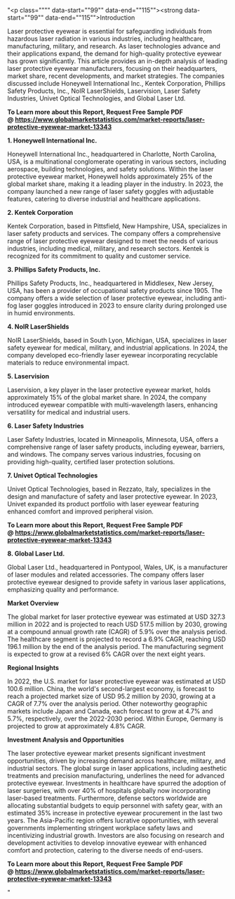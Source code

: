 "<p class="""" data-start=""99"" data-end=""115""><strong data-start=""99"" data-end=""115"">Introduction</strong></p>
<p class="""" data-start=""117"" data-end=""312""><span class=""relative -mx-px my-[-0.2rem] rounded-sm px-px py-[0.2rem]"">Laser protective eyewear is essential for safeguarding individuals from hazardous laser radiation in various industries, including healthcare, manufacturing, military, and research.</span> <span class=""relative -mx-px my-[-0.2rem] rounded-sm px-px py-[0.2rem]"">As laser technologies advance and their applications expand, the demand for high-quality protective eyewear has grown significantly.</span> <span class=""relative -mx-px my-[-0.2rem] rounded-sm px-px py-[0.2rem]"">This article provides an in-depth analysis of leading laser protective eyewear manufacturers, focusing on their headquarters, market share, recent developments, and market strategies.</span> <span class=""relative -mx-px my-[-0.2rem] rounded-sm px-px py-[0.2rem]"">The companies discussed include Honeywell International Inc., Kentek Corporation, Phillips Safety Products, Inc., NoIR LaserShields, Laservision, Laser Safety Industries, Univet Optical Technologies, and Global Laser Ltd.</span></p>
<p class="""" data-start=""117"" data-end=""312""><strong>To Learn more about this Report, Request Free Sample PDF @&nbsp;<a href=""https://www.globalmarketstatistics.com/market-reports/laser-protective-eyewear-market-13343"">https://www.globalmarketstatistics.com/market-reports/laser-protective-eyewear-market-13343</a></strong></p>
<p class="""" data-start=""314"" data-end=""349""><strong data-start=""314"" data-end=""349"">1. Honeywell International Inc.</strong></p>
<p class="""" data-start=""351"" data-end=""550""><span class=""relative -mx-px my-[-0.2rem] rounded-sm px-px py-[0.2rem]"">Honeywell International Inc., headquartered in Charlotte, North Carolina, USA, is a multinational conglomerate operating in various sectors, including aerospace, building technologies, and safety solutions.</span> <span class=""relative -mx-px my-[-0.2rem] rounded-sm px-px py-[0.2rem]"">Within the laser protective eyewear market, Honeywell holds approximately 25% of the global market share, making it a leading player in the industry.</span> <span class=""relative -mx-px my-[-0.2rem] rounded-sm px-px py-[0.2rem]"">In 2023, the company launched a new range of laser safety goggles with adjustable features, catering to diverse industrial and healthcare applications.</span></p>
<p class="""" data-start=""552"" data-end=""577""><strong data-start=""552"" data-end=""577"">2. Kentek Corporation</strong></p>
<p class="""" data-start=""579"" data-end=""784""><span class=""relative -mx-px my-[-0.2rem] rounded-sm px-px py-[0.2rem]"">Kentek Corporation, based in Pittsfield, New Hampshire, USA, specializes in laser safety products and services.</span> <span class=""relative -mx-px my-[-0.2rem] rounded-sm px-px py-[0.2rem]"">The company offers a comprehensive range of laser protective eyewear designed to meet the needs of various industries, including medical, military, and research sectors.</span> <span class=""relative -mx-px my-[-0.2rem] rounded-sm px-px py-[0.2rem]"">Kentek is recognized for its commitment to quality and customer service.</span></p>
<p class="""" data-start=""786"" data-end=""823""><strong data-start=""786"" data-end=""823"">3. Phillips Safety Products, Inc.</strong></p>
<p class="""" data-start=""825"" data-end=""990""><span class=""relative -mx-px my-[-0.2rem] rounded-sm px-px py-[0.2rem]"">Phillips Safety Products, Inc., headquartered in Middlesex, New Jersey, USA, has been a provider of occupational safety products since 1905.</span> <span class=""relative -mx-px my-[-0.2rem] rounded-sm px-px py-[0.2rem]"">The company offers a wide selection of laser protective eyewear, including anti-fog laser goggles introduced in 2023 to ensure clarity during prolonged use in humid environments.</span>&nbsp;</p>
<p class="""" data-start=""992"" data-end=""1016""><strong data-start=""992"" data-end=""1016"">4. NoIR LaserShields</strong></p>
<p class="""" data-start=""1018"" data-end=""1183""><span class=""relative -mx-px my-[-0.2rem] rounded-sm px-px py-[0.2rem]"">NoIR LaserShields, based in South Lyon, Michigan, USA, specializes in laser safety eyewear for medical, military, and industrial applications.</span> <span class=""relative -mx-px my-[-0.2rem] rounded-sm px-px py-[0.2rem]"">In 2024, the company developed eco-friendly laser eyewear incorporating recyclable materials to reduce environmental impact.</span></p>
<p class="""" data-start=""1185"" data-end=""1203""><strong data-start=""1185"" data-end=""1203"">5. Laservision</strong></p>
<p class="""" data-start=""1205"" data-end=""1370""><span class=""relative -mx-px my-[-0.2rem] rounded-sm px-px py-[0.2rem]"">Laservision, a key player in the laser protective eyewear market, holds approximately 15% of the global market share.</span> <span class=""relative -mx-px my-[-0.2rem] rounded-sm px-px py-[0.2rem]"">In 2024, the company introduced eyewear compatible with multi-wavelength lasers, enhancing versatility for medical and industrial users.</span></p>
<p class="""" data-start=""1372"" data-end=""1402""><strong data-start=""1372"" data-end=""1402"">6. Laser Safety Industries</strong></p>
<p class="""" data-start=""1404"" data-end=""1569""><span class=""relative -mx-px my-[-0.2rem] rounded-sm px-px py-[0.2rem]"">Laser Safety Industries, located in Minneapolis, Minnesota, USA, offers a comprehensive range of laser safety products, including eyewear, barriers, and windows.</span> <span class=""relative -mx-px my-[-0.2rem] rounded-sm px-px py-[0.2rem]"">The company serves various industries, focusing on providing high-quality, certified laser protection solutions.</span></p>
<p class="""" data-start=""1571"" data-end=""1605""><strong data-start=""1571"" data-end=""1605"">7. Univet Optical Technologies</strong></p>
<p class="""" data-start=""1607"" data-end=""1772""><span class=""relative -mx-px my-[-0.2rem] rounded-sm px-px py-[0.2rem]"">Univet Optical Technologies, based in Rezzato, Italy, specializes in the design and manufacture of safety and laser protective eyewear.</span> <span class=""relative -mx-px my-[-0.2rem] rounded-sm px-px py-[0.2rem]"">In 2023, Univet expanded its product portfolio with laser eyewear featuring enhanced comfort and improved peripheral vision.</span>&nbsp;</p>
<p class="""" data-start=""1607"" data-end=""1772""><strong>To Learn more about this Report, Request Free Sample PDF @&nbsp;<a href=""https://www.globalmarketstatistics.com/market-reports/laser-protective-eyewear-market-13343"">https://www.globalmarketstatistics.com/market-reports/laser-protective-eyewear-market-13343</a></strong></p>
<p class="""" data-start=""1774"" data-end=""1798""><strong data-start=""1774"" data-end=""1798"">8. Global Laser Ltd.</strong></p>
<p class="""" data-start=""1800"" data-end=""1965""><span class=""relative -mx-px my-[-0.2rem] rounded-sm px-px py-[0.2rem]"">Global Laser Ltd., headquartered in Pontypool, Wales, UK, is a manufacturer of laser modules and related accessories.</span> <span class=""relative -mx-px my-[-0.2rem] rounded-sm px-px py-[0.2rem]"">The company offers laser protective eyewear designed to provide safety in various laser applications, emphasizing quality and performance.</span></p>
<p class="""" data-start=""1967"" data-end=""1986""><strong data-start=""1967"" data-end=""1986"">Market Overview</strong></p>
<p class="""" data-start=""1988"" data-end=""2193""><span class=""relative -mx-px my-[-0.2rem] rounded-sm px-px py-[0.2rem]"">The global market for laser protective eyewear was estimated at USD 327.3 million in 2022 and is projected to reach USD 517.5 million by 2030, growing at a compound annual growth rate (CAGR) of 5.9% over the analysis period.</span> <span class=""relative -mx-px my-[-0.2rem] rounded-sm px-px py-[0.2rem]"">The healthcare segment is projected to record a 6.9% CAGR, reaching USD 196.1 million by the end of the analysis period.</span> <span class=""relative -mx-px my-[-0.2rem] rounded-sm px-px py-[0.2rem]"">The manufacturing segment is expected to grow at a revised 6% CAGR over the next eight years.</span></p>
<p class="""" data-start=""2195"" data-end=""2216""><strong data-start=""2195"" data-end=""2216"">Regional Insights</strong></p>
<p class="""" data-start=""2218"" data-end=""2463""><span class=""relative -mx-px my-[-0.2rem] rounded-sm px-px py-[0.2rem]"">In 2022, the U.S. market for laser protective eyewear was estimated at USD 100.6 million.</span> <span class=""relative -mx-px my-[-0.2rem] rounded-sm px-px py-[0.2rem]"">China, the world's second-largest economy, is forecast to reach a projected market size of USD 95.2 million by 2030, growing at a CAGR of 7.7% over the analysis period.</span> <span class=""relative -mx-px my-[-0.2rem] rounded-sm px-px py-[0.2rem]"">Other noteworthy geographic markets include Japan and Canada, each forecast to grow at 4.7% and 5.7%, respectively, over the 2022-2030 period.</span> <span class=""relative -mx-px my-[-0.2rem] rounded-sm px-px py-[0.2rem]"">Within Europe, Germany is projected to grow at approximately 4.8% CAGR.</span></p>
<p class="""" data-start=""2465"" data-end=""2506""><strong data-start=""2465"" data-end=""2506"">Investment Analysis and Opportunities</strong></p>
<p class="""" data-start=""2508"" data-end=""2833""><span class=""relative -mx-px my-[-0.2rem] rounded-sm px-px py-[0.2rem]"">The laser protective eyewear market presents significant investment opportunities, driven by increasing demand across healthcare, military, and industrial sectors.</span> <span class=""relative -mx-px my-[-0.2rem] rounded-sm px-px py-[0.2rem]"">The global surge in laser applications, including aesthetic treatments and precision manufacturing, underlines the need for advanced protective eyewear.</span> <span class=""relative -mx-px my-[-0.2rem] rounded-sm px-px py-[0.2rem]"">Investments in healthcare have spurred the adoption of laser surgeries, with over 40% of hospitals globally now incorporating laser-based treatments.</span> <span class=""relative -mx-px my-[-0.2rem] rounded-sm px-px py-[0.2rem]"">Furthermore, defense sectors worldwide are allocating substantial budgets to equip personnel with safety gear, with an estimated 35% increase in protective eyewear procurement in the last two years.</span> <span class=""relative -mx-px my-[-0.2rem] rounded-sm px-px py-[0.2rem]"">The Asia-Pacific region offers lucrative opportunities, with several governments implementing stringent workplace safety laws and incentivizing industrial growth.</span> <span class=""relative -mx-px my-[-0.2rem] rounded-sm px-px py-[0.2rem]"">Investors are also focusing on research and development activities to develop innovative eyewear with enhanced comfort and protection, catering to the diverse needs of end-users.</span></p>
<p class="""" data-start=""2508"" data-end=""2833""><span class=""relative -mx-px my-[-0.2rem] rounded-sm px-px py-[0.2rem]""><strong>To Learn more about this Report, Request Free Sample PDF @&nbsp;<a href=""https://www.globalmarketstatistics.com/market-reports/laser-protective-eyewear-market-13343"">https://www.globalmarketstatistics.com/market-reports/laser-protective-eyewear-market-13343</a></strong></span></p>"
